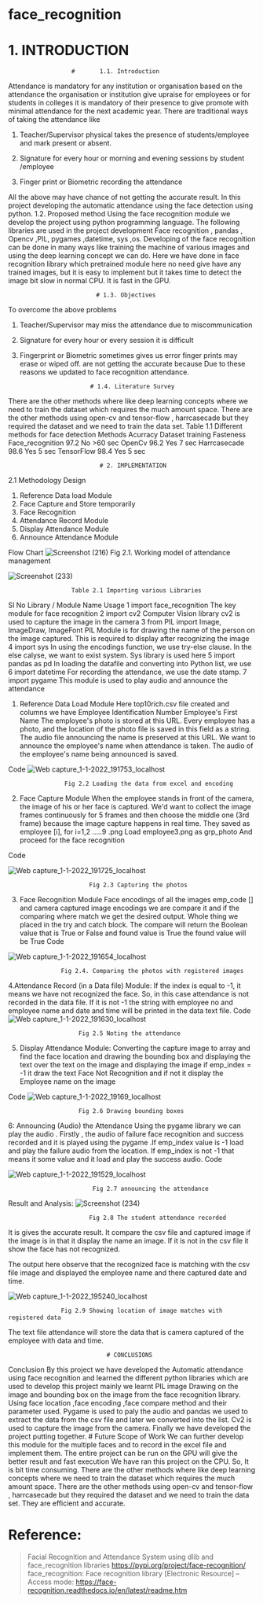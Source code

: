 # face_recognition
# 1.	INTRODUCTION
                      #       1.1. Introduction
Attendance is mandatory for any institution or organisation based on the attendance the organisation or institution give upraise for employees or for students in colleges it is mandatory of their presence to give promote with minimal attendance for the next academic year.
There are traditional ways of taking the attendance like
1.	Teacher/Supervisor physical takes the presence of students/employee and mark present or absent.

2.	Signature for every hour or morning and evening sessions by student /employee

3.	Finger print or Biometric recording the attendance

All the above may have chance of not getting the accurate result.  In this project developing the automatic attendance using the face detection using python.
1.2. Proposed method
Using the face recognition module we develop the project using python programming language. The following libraries are used in the project development
Face recognition , pandas , Opencv ,PIL, pygames ,datetime, sys ,os.
Developing of the face recognition can be done in many ways like training the machine of various images and using the deep learning concept we can do.
Here we have done in face recognition library which pretrained module here no need give have any trained images, but it is easy to implement but it takes time to detect the image bit slow in normal CPU. It is fast in the GPU.

                             # 1.3. Objectives

To overcome the above problems
1.	Teacher/Supervisor may miss the attendance due to miscommunication
2.	Signature for every hour or every session it is difficult
3.	Fingerprint or Biometric sometimes gives us error finger prints may erase or wiped off.
        are not getting the accurate because 
Due to these reasons we updated to face recognition attendance.


                            # 1.4. Literature Survey
 There are the other methods where like deep learning concepts where we need to train the dataset which requires the much amount space. There are the other methods using open-cv and tensor-flow , harrcasecade but they required the dataset and we need to train the data set.
                  Table 1.1 Different methods for face detection 
Methods	Acurracy	Dataset training	Fasteness
Face_recognition	97.2	No	>60 sec
OpenCv	96.2	Yes	7 sec
Harrcasecade	98.6	Yes	5 sec
TensorFlow	98.4	Yes	5 sec
              




                              # 2. IMPLEMENTATION


2.1 Methodology
Design
1. Reference Data load Module 
2. Face Capture and Store temporarily 
3. Face Recognition 
4. Attendance Record Module 
5. Display Attendance Module 
6. Announce Attendance Module





Flow Chart
![Screenshot (216)](https://user-images.githubusercontent.com/73389805/178927022-75e55c2e-dd99-4896-a3e9-c55a71553ec9.png)
              Fig 2.1. Working model of attendance management




![Screenshot (233)](https://user-images.githubusercontent.com/73389805/178927029-c00a2be2-0a8a-4064-942f-168334da9b2c.png)

                      Table 2.1 Importing various Libraries
                      
Sl No	Library / Module Name	Usage
1	import face_recognition	The key module for face recognition
2	import cv2	Computer Vision library cv2 is used to capture the image in the camera
3	from PIL import Image, ImageDraw, ImageFont	PIL Module is for drawing the name of the person on the image captured. This is required to display after recognizing the image
4	import sys	In using the encodings function, we use try-else clause. In the else calyse, we want to exist system. Sys library is used here
5	import pandas as pd	In loading the datafile and converting into Python list, we use
6	import datetime	For recording the attendance, we use the date stamp.
7	import pygame	This module is used to play audio and announce the attendance
              

1. Reference Data Load Module
Here top10rich.csv file created and columns we have
Employee Identification Number 
Employee's First Name
The employee's photo is stored at this URL. Every employee has a photo, and the location of the photo file is saved in this field as a string.
The audio file announcing the name is preserved at this URL. We want to announce the employee's name when attendance is taken.
The audio of the employee's name being announced is saved.


Code 
![Web capture_1-1-2022_191753_localhost](https://user-images.githubusercontent.com/73389805/178927053-1d98638e-a909-4b84-a862-1fa0fd618643.jpeg)
 
                    Fig 2.2 Loading the data from excel and encoding

2. Face Capture Module 
When the employee stands in front of the camera, the image of his or her face is captured. We'd want to collect the image frames continuously for 5 frames and then choose the middle one (3rd frame) because the image capture happens in real time.
They saved as employee [i], for i=1,2 …..9 .png
Load employee3.png as grp_photo
And proceed for the face recognition

Code

![Web capture_1-1-2022_191725_localhost](https://user-images.githubusercontent.com/73389805/178927050-a3c60e70-8bb1-4a41-9efb-471252daa69f.jpeg)
 
                           Fig 2.3 Capturing the photos
3. Face Recognition Module 
Face encodings of all the images emp_code [] and camera captured image encodings we are compare it and if the comparing where match we get the desired output. 
Whole thing we placed in the try and catch block.
The compare will return the Boolean value that is True or False and found value is True the found value will be True 
Code

  ![Web capture_1-1-2022_191654_localhost](https://user-images.githubusercontent.com/73389805/178927048-357aa142-c5f0-4298-84ce-1e5a1c473a77.jpeg)
 
		           Fig 2.4. Comparing the photos with registered images

4.Attendance Record (in a Data file) Module:
If the index is equal to -1, it means we have not recognized the face. So, in this case attendance is not recorded in the data file. If it is not -1 the string with employee no and employee name and date and time will be printed in the data text file.
Code
![Web capture_1-1-2022_191630_localhost](https://user-images.githubusercontent.com/73389805/178927044-e5a1f390-9e61-47a9-b35d-4f67034d016c.jpeg)

 
                        Fig 2.5 Noting the attendance

5. Display Attendance Module:
Converting the capture image to array and find the face location and drawing the bounding box and displaying the text over the text on the image and displaying the image if emp_index = -1 it draw the text Face Not Recognition and if not it display the Employee name on the image

Code
![Web capture_1-1-2022_19169_localhost](https://user-images.githubusercontent.com/73389805/178927038-8be2f5f0-95e2-41d5-a0fe-fc469845c688.jpeg)

 
                        Fig 2.6 Drawing bounding boxes
6: Announcing (Audio) the Attendance
Using the pygame library we can play the audio . Firstly , the audio of failure face recognition and success recorded and it is played using the pygame .If emp_index value is -1 load and play the failure audio from the location. If emp_index is not -1 that means it some value and it load and play the success audio.
Code

![Web capture_1-1-2022_191529_localhost](https://user-images.githubusercontent.com/73389805/178927042-0f9f0bdf-be22-45d9-b02c-b45e960aa6b6.jpeg)
 
			                Fig 2.7 announcing the attendance


Result and Analysis:
 ![Screenshot (234)](https://user-images.githubusercontent.com/73389805/178927033-26c9e399-01dd-43c6-bb16-fd7cdc167d79.png)
 
                           Fig 2.8 The student attendance recorded 

It is gives the accurate result. It compare the csv file and captured image if the image is in that it display the name an image. If it is not in the csv file it show the face has not recognized.

 The output here observe that the recognized face is matching with the csv file image and displayed the employee name and there captured date and time.
 
 ![Web capture_1-1-2022_195240_localhost](https://user-images.githubusercontent.com/73389805/178927056-198861d0-e3ce-4e83-88ab-9be5abae89a6.jpeg)
 
                   Fig 2.9 Showing location of image matches with registered data

The text file attendance will store the data that is camera captured of the employee with data and time.


                                # CONCLUSIONS
 Conclusion
By this project we have developed the Automatic attendance using face recognition and learned the different python libraries which are used to develop this project mainly we learnt
PIL image Drawing on the image and bounding box on the image from the face recognition library. Using face location ,face encoding ,face compare method and their parameter used.
Pygame is used to paly the audio and pandas we used to extract the data from the csv file and later we converted into the list. Cv2 is used to capture the image from the camera.
Finally we have developed the project putting together.
                          # Future Scope of Work
We can further develop this module for the multiple faces and to record in the excel file and implement them. The entire project can be run on the GPU will give the better result and fast execution We have ran this project on the CPU. So, It is bit time consuming. There are the other methods where like deep learning concepts where we need to train the dataset which requires the much amount space. There are the other methods using open-cv and tensor-flow , harrcasecade but they required the dataset and we need to train the data set. They are efficient and accurate.


# Reference:
>	Facial Recognition and Attendance System using dlib and face_recognition libraries
>	https://pypi.org/project/face-recognition/
>	face_recognition: Face recognition library [Electronic Resource] – Access mode: https://face-recognition.readthedocs.io/en/latest/readme.htm

